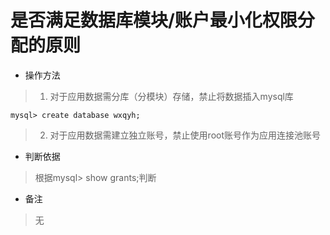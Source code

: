 # 是否满足数据库模块/账户最小化权限分配的原则

- 操作方法
> 1. 对于应用数据需分库（分模块）存储，禁止将数据插入mysql库
```
mysql> create database wxqyh;
```
> 2. 对于应用数据需建立独立账号，禁止使用root账号作为应用连接池账号



- 判断依据
> 根据mysql> show grants;判断

- 备注
> 无

